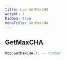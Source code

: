 ```yaml
---
title: Lua GetMaxCHA
weight: 1
hidden: true
menuTitle: GetMaxCHA
---
```

## GetMaxCHA
```lua
Mob:GetMaxCHA(); -- number
```